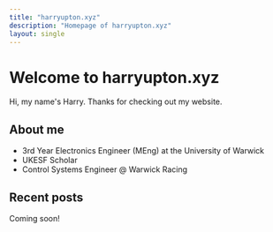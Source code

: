 ```yaml
---
title: "harryupton.xyz"
description: "Homepage of harryupton.xyz"
layout: single
---
```


# Welcome to harryupton.xyz

Hi, my name's Harry. Thanks for checking out my website.

## About me

- 3rd Year Electronics Engineer (MEng) at the University of Warwick
- UKESF Scholar
- Control Systems Engineer @ Warwick Racing

## Recent posts

Coming soon!
